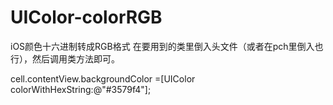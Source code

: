 # UIColor-colorRGB
iOS颜色十六进制转成RGB格式
在要用到的类里倒入头文件（或者在pch里倒入也行），然后调用类方法即可。

cell.contentView.backgroundColor =[UIColor  colorWithHexString:@"#3579f4"];
